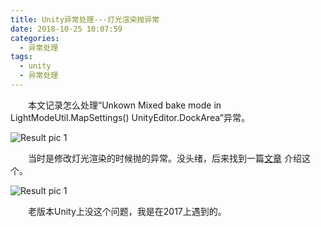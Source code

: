 ```yaml
---
title: Unity异常处理---灯光渲染抛异常
date: 2018-10-25 10:07:59
categories:
  - 异常处理
tags:
  - unity
  - 异常处理
---
```


　　本文记录怎么处理“Unkown Mixed bake mode in LightModeUtil.MapSettings() UnityEditor.DockArea”异常。

<!-- more -->

![Result pic 1](/contentimg/29/2.png "报错情况")

　　当时是修改灯光渲染的时候抛的异常。没头绪，后来找到一篇[文章](https://blog.csdn.net/yuhan61659/article/details/80337839) 介绍这个。


![Result pic 1](/contentimg/29/1.png "取消勾选")


　　老版本Unity上没这个问题，我是在2017上遇到的。


